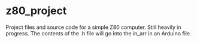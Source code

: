 # z80_project
Project files and source code for a simple Z80 computer. Still heavily in progress.
The contents of the .h file will go into the in_arr in an Arduino file.
